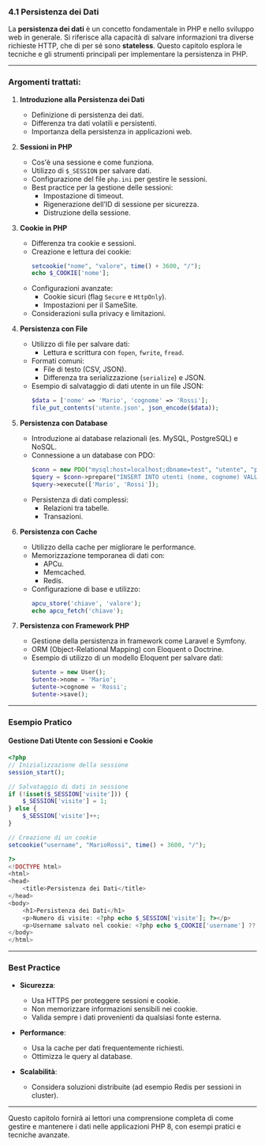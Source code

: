 ### **4.1 Persistenza dei Dati**

La **persistenza dei dati** è un concetto fondamentale in PHP e nello sviluppo web in generale. Si riferisce alla capacità di salvare informazioni tra diverse richieste HTTP, che di per sé sono **stateless**. Questo capitolo esplora le tecniche e gli strumenti principali per implementare la persistenza in PHP.

---

### **Argomenti trattati:**

1. **Introduzione alla Persistenza dei Dati**
   - Definizione di persistenza dei dati.
   - Differenza tra dati volatili e persistenti.
   - Importanza della persistenza in applicazioni web.

2. **Sessioni in PHP**
   - Cos'è una sessione e come funziona.
   - Utilizzo di `$_SESSION` per salvare dati.
   - Configurazione del file `php.ini` per gestire le sessioni.
   - Best practice per la gestione delle sessioni:
     - Impostazione di timeout.
     - Rigenerazione dell’ID di sessione per sicurezza.
     - Distruzione della sessione.

3. **Cookie in PHP**
   - Differenza tra cookie e sessioni.
   - Creazione e lettura dei cookie:
     ```php
     setcookie("nome", "valore", time() + 3600, "/");
     echo $_COOKIE['nome'];
     ```
   - Configurazioni avanzate:
     - Cookie sicuri (flag `Secure` e `HttpOnly`).
     - Impostazioni per il SameSite.
   - Considerazioni sulla privacy e limitazioni.

4. **Persistenza con File**
   - Utilizzo di file per salvare dati:
     - Lettura e scrittura con `fopen`, `fwrite`, `fread`.
   - Formati comuni:
     - File di testo (CSV, JSON).
     - Differenza tra serializzazione (`serialize`) e JSON.
   - Esempio di salvataggio di dati utente in un file JSON:
     ```php
     $data = ['nome' => 'Mario', 'cognome' => 'Rossi'];
     file_put_contents('utente.json', json_encode($data));
     ```

5. **Persistenza con Database**
   - Introduzione ai database relazionali (es. MySQL, PostgreSQL) e NoSQL.
   - Connessione a un database con PDO:
     ```php
     $conn = new PDO("mysql:host=localhost;dbname=test", "utente", "password");
     $query = $conn->prepare("INSERT INTO utenti (nome, cognome) VALUES (?, ?)");
     $query->execute(['Mario', 'Rossi']);
     ```
   - Persistenza di dati complessi: 
     - Relazioni tra tabelle.
     - Transazioni.

6. **Persistenza con Cache**
   - Utilizzo della cache per migliorare le performance.
   - Memorizzazione temporanea di dati con:
     - APCu.
     - Memcached.
     - Redis.
   - Configurazione di base e utilizzo:
     ```php
     apcu_store('chiave', 'valore');
     echo apcu_fetch('chiave');
     ```

7. **Persistenza con Framework PHP**
   - Gestione della persistenza in framework come Laravel e Symfony.
   - ORM (Object-Relational Mapping) con Eloquent o Doctrine.
   - Esempio di utilizzo di un modello Eloquent per salvare dati:
     ```php
     $utente = new User();
     $utente->nome = 'Mario';
     $utente->cognome = 'Rossi';
     $utente->save();
     ```

---

### **Esempio Pratico**

#### **Gestione Dati Utente con Sessioni e Cookie**

```php
<?php
// Inizializzazione della sessione
session_start();

// Salvataggio di dati in sessione
if (!isset($_SESSION['visite'])) {
    $_SESSION['visite'] = 1;
} else {
    $_SESSION['visite']++;
}

// Creazione di un cookie
setcookie("username", "MarioRossi", time() + 3600, "/");

?>
<!DOCTYPE html>
<html>
<head>
    <title>Persistenza dei Dati</title>
</head>
<body>
    <h1>Persistenza dei Dati</h1>
    <p>Numero di visite: <?php echo $_SESSION['visite']; ?></p>
    <p>Username salvato nel cookie: <?php echo $_COOKIE['username'] ?? 'Non impostato'; ?></p>
</body>
</html>
```

---

### **Best Practice**

- **Sicurezza**:
  - Usa HTTPS per proteggere sessioni e cookie.
  - Non memorizzare informazioni sensibili nei cookie.
  - Valida sempre i dati provenienti da qualsiasi fonte esterna.

- **Performance**:
  - Usa la cache per dati frequentemente richiesti.
  - Ottimizza le query al database.

- **Scalabilità**:
  - Considera soluzioni distribuite (ad esempio Redis per sessioni in cluster).

---

Questo capitolo fornirà ai lettori una comprensione completa di come gestire e mantenere i dati nelle applicazioni PHP 8, con esempi pratici e tecniche avanzate.
